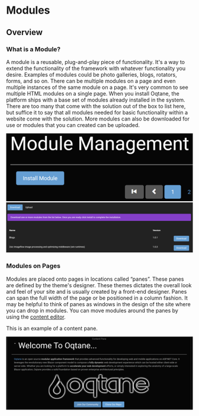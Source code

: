 # Modules

## Overview

### What is a Module?
A module is a reusable, plug-and-play piece of functionality. It's a way to extend the functionality of the framework with whatever functionality you desire. Examples of modules could be photo galleries, blogs, rotators, forms, and so on. There can be multiple modules on a page and even multiple instances of the same module on a page. It's very common to see multiple HTML modules on a single page.
When you install Oqtane, the platform ships with a base set of modules already installed in the system. There are too many that come with the solution out of the box to list here, but suffice it to say that all modules needed for basic functionality within a website come with the solution. More modules can also be downloaded for use or modules that you can created can be uploaded.

![installing-modules](./assets/installing-modules.png)
![installing-modules-2](./assets/installing-modules-2.png)

### Modules on Pages
Modules are placed onto pages in locations called “panes”. These panes are defined by the theme's designer. These themes dictates the overall look and feel of your site and is usually created by a front-end designer. Panes can span the full width of the page or be positioned in a column fashion. It may be helpful to think of panes as windows in the design of the site where you can drop in modules. You can move modules around the panes by using the [content editor](../site-administration/content-editor.md).

This is an example of a content pane.

![content-pane](./assets/content-pane.png)
